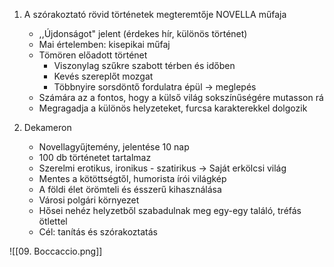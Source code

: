 1. A szórakoztató rövid történetek megteremtője
	NOVELLA műfaja
	- ,,Újdonságot" jelent (érdekes hír, különös történet)
	- Mai értelemben: kisepikai műfaj
	- Tömören előadott történet
		- Viszonylag szűkre szabott térben és időben
		- Kevés szereplőt mozgat
		- Többnyire sorsdöntő fordulatra épül -> meglepés
	- Számára az a fontos, hogy a külső világ sokszínűségére mutasson rá
	- Megragadja a különös helyzeteket, furcsa karakterekkel dolgozik

2. Dekameron
	- Novellagyűjtemény, jelentése 10 nap
	- 100 db történetet tartalmaz
	- Szerelmi erotikus, ironikus - szatirikus -> Saját erkölcsi világ
	- Mentes a kötöttségtől, humorista írói világkép
	- A földi élet örömteli és ésszerű kihasználása
	- Városi polgári környezet
	- Hősei nehéz helyzetből szabadulnak meg egy-egy találó, tréfás ötlettel
	- Cél: tanítás és szórakoztatás

![[09. Boccaccio.png]]
